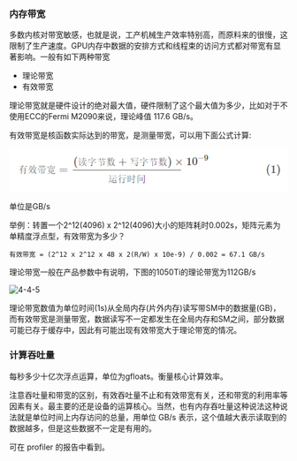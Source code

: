 ### 内存带宽

多数内核对带宽敏感，也就是说，工产机械生产效率特别高，而原料来的很慢，这限制了生产速度。GPU内存中数据的安排方式和线程束的访问方式都对带宽有显著影响。一般有如下两种带宽

- 理论带宽
- 有效带宽 

理论带宽就是硬件设计的绝对最大值，硬件限制了这个最大值为多少，比如对于不使用ECC的Fermi M2090来说，理论峰值 117.6 GB/s。

有效带宽是核函数实际达到的带宽，是测量带宽，可以用下面公式计算:

![image-20200210200206174](../../assets/image-20200210200206174.png)

单位是GB/s

举例：转置一个2^12(4096) x 2^12(4096)大小的矩阵耗时0.002s，矩阵元素为单精度浮点型，有效带宽为多少？

```
有效带宽 = (2^12 x 2^12 x 4B x 2(R/W) x 10e-9) / 0.002 = 67.1 GB/s
```

理论带宽一般在产品参数中有说明，下图的1050Ti的理论带宽为112GB/s

 ![4-4-5](https://tony4ai-1251394096.cos.ap-hongkong.myqcloud.com/blog_images/CUDA-F-4-4-%E6%A0%B8%E5%87%BD%E6%95%B0%E5%8F%AF%E8%BE%BE%E5%88%B0%E7%9A%84%E5%B8%A6%E5%AE%BD/4-4-5.png) 

理论带宽数值为单位时间(1s)从全局内存(片外内存)读写带SM中的数据量(GB)，而有效带宽是测量带宽，数据读写不一定都发生在全局内存和SM之间，部分数据可能已存于缓存中，因此有可能出现有效带宽大于理论带宽的情况。

### 计算吞吐量

每秒多少十亿次浮点运算，单位为gfloats。衡量核心计算效率。

注意吞吐量和带宽的区别，有效吞吐量不止和有效带宽有关，还和带宽的利用率等因素有关。最主要的还是设备的运算核心。当然，也有内存吞吐量这种说法这种说法就是单位时间上内存访问的总量，用单位 GB/s 表示，这个值越大表示读取到的数据越多，但是这些数据不一定是有用的。

可在 profiler 的报告中看到。